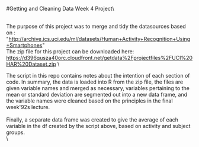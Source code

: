  
#Getting and Cleaning Data Week 4 Project\

\
The purpose of this project was to merge and tidy the datasources based on : "http://archive.ics.uci.edu/ml/datasets/Human+Activity+Recognition+Using+Smartphones"
\
The zip file for this project can be downloaded here:\
https://d396qusza40orc.cloudfront.net/getdata%2Fprojectfiles%2FUCI%20HAR%20Dataset.zip
\

The script in this repo contains notes about the intention of each section of code. In summary, the data is loaded into R from the zip file, the files are given variable names and merged as necessary, variables pertaining to the mean or standard deviation are segmented out into a new data frame, and the variable names were cleaned based on the principles in the final week\'92s lecture. \
\
Finally, a separate data frame was created to give the average of each variable in the df created by the script above, based on activity and subject groups. \
\
